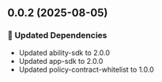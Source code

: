 ## 0.0.2 (2025-08-05)

### 🧱 Updated Dependencies

- Updated ability-sdk to 2.0.0
- Updated app-sdk to 2.0.0
- Updated policy-contract-whitelist to 1.0.0
